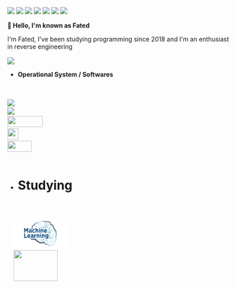 <p>
<img src="https://img.shields.io/badge/Python3-yellow"></img>
<img src="https://img.shields.io/badge/Java-red"></img>
<img src="https://img.shields.io/badge/C-green">
<img src="https://img.shields.io/badge/C++-green">
<img src="https://img.shields.io/badge/C%23-green">
<img src="https://img.shields.io/badge/Assembly64-white">
<img src="https://img.shields.io/badge/JS-blue">
</p>
<b>👋 Hello, I'm known as Fated</b>

I'm Fated, I've been studying programming since 2018 and I'm an enthusiast in reverse engineering

<img align="center" src="https://64.media.tumblr.com/tumblr_m8kuxjuJcg1qdemqzo1_400.gif">

- <b>Operational System / Softwares</b>

<code>

<img src="https://assets.ubuntu.com/v1/8dd99b80-ubuntu-logo14.png" widht="25" height="25">
<img src="https://img.ibxk.com.br/2019/06/21/21132926873068.jpg?w=1120&h=420&mode=crop&scale=both" widht="25" height="25">
<img src="https://miro.medium.com/fit/c/1838/551/0*S0gllBsD11p4kfwO.png" width="80" height="25">
<img src="https://fiverr-res.cloudinary.com/images/t_main1,q_auto,f_auto,q_auto,f_auto/gigs/116196871/original/be866f69b5243132ba8ef9f2fe38d1343a96ce36/code-bash-script-for-your-system.jpg" width="25" height="25">
<img src="https://github.githubassets.com/images/modules/open_graph/github-mark.png" width="55" height="25">

</code>


- <h1>Studying<h1>
<code>
  <img src="ia.png" width="120" height="70">
  <img src="https://cloudblogs.microsoft.com/uploads/prod/sites/32/2020/05/SQL.png" width="100" height="70">
  </code>
  
